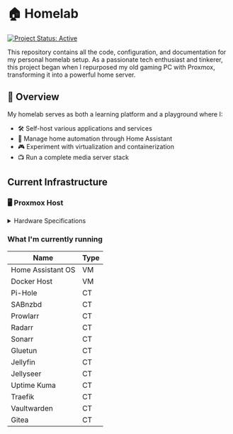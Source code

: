 # 🏠 Homelab

[![Project Status: Active](https://img.shields.io/badge/Project%20Status-Active-green.svg)](https://github.com/yourusername/homelab)

This repository contains all the code, configuration, and documentation for my personal homelab setup. As a passionate tech enthusiast and tinkerer, this project began when I repurposed my old gaming PC with Proxmox, transforming it into a powerful home server.

## 🌟 Overview

My homelab serves as both a learning platform and a playground where I:

- 🛠️ Self-host various applications and services
- 🏡 Manage home automation through Home Assistant
- 🎮 Experiment with virtualization and containerization
- 📺 Run a complete media server stack

## Current Infrastructure

### 🖥️ Proxmox Host

<details>
  <summary>Hardware Specifications</summary>

| Component     | Specification                       |
| ------------- | ----------------------------------- |
| CPU           | Intel i9-9900K (8C/16T)             |
| Memory        | 64GB RAM                            |
| Storage       | 2× 1TB NVMe SSDs<br>1× 1TB SATA SSD |
| Total Storage | 3TB                                 |

</details>

### What I'm currently running

| Name              | Type |
| ----------------- | ---- |
| Home Assistant OS | VM   |
| Docker Host       | VM   |
| Pi-Hole           | CT   |
| SABnzbd           | CT   |
| Prowlarr          | CT   |
| Radarr            | CT   |
| Sonarr            | CT   |
| Gluetun           | CT   |
| Jellyfin          | CT   |
| Jellyseer         | CT   |
| Uptime Kuma       | CT   |
| Traefik           | CT   |
| Vaultwarden       | CT   |
| Gitea             | CT   |
